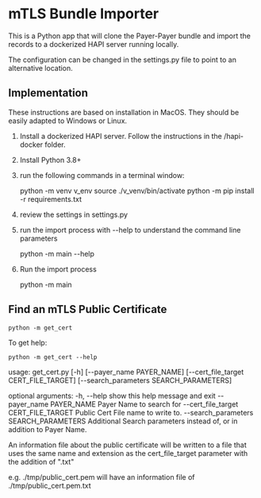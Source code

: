 # mTLS Bundle Importer

This is a Python app that will clone the Payer-Payer bundle and import the records to a dockerized HAPI server running locally.

The configuration can be changed in the settings.py file to point to an alternative location.

## Implementation

These instructions are based on installation in MacOS. They should be easily adapted to Windows or Linux.

1. Install a dockerized HAPI server. Follow the instructions in the /hapi-docker folder.
2. Install Python 3.8+
3. run the following commands in a terminal window:


    python -m venv v_env 
    source ./v_venv/bin/activate
    python -m pip install -r requirements.txt

4. review the settings in settings.py
5. run the import process with --help to understand the command line parameters


    python -m main --help 

6. Run the import process


    python -m main

## Find an mTLS Public Certificate


    python -m get_cert

To get help:

    python -m get_cert --help

usage: get_cert.py [-h] [--payer_name PAYER_NAME] [--cert_file_target CERT_FILE_TARGET] [--search_parameters SEARCH_PARAMETERS]

optional arguments:
  -h, --help            show this help message and exit
  --payer_name PAYER_NAME
                        Payer Name to search for
  --cert_file_target CERT_FILE_TARGET
                        Public Cert File name to write to.
  --search_parameters SEARCH_PARAMETERS
                        Additional Search parameters instead of, or in addition to Payer Name.


An information file about the public certificate will be written to a file that uses the same name and extension as the cert_file_target parameter with the addition of ".txt"

e.g.  ./tmp/public_cert.pem will have an information file of
./tmp/public_cert.pem.txt

